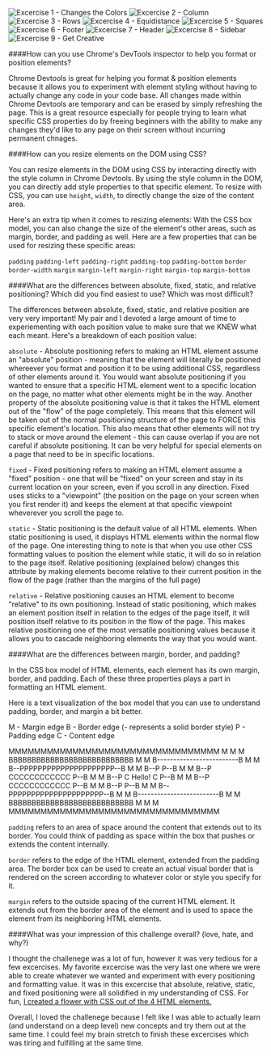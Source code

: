 ![Excercise 1 - Changes the Colors](imgs/Excercise1-ChangeTheColors.png "Excercise 1 - Changes the Colors")
![Excercise 2 - Column](imgs/Excercise2-Column.png "Excercise 2 - Column")
![Excercise 3 - Rows](imgs/Excercise3-Rows.png "Excercise 3 - Rows")
![Excercise 4 - Equidistance](imgs/Excercise4-Equidistance.png "Excercise 4 - Equidistance")
![Excercise 5 - Squares](imgs/Excercise5-Squares.png "Excercise 5 - Squares")
![Excercise 6 - Footer](imgs/Excercise6-Footer.png "Excercise 6 - Footer")
![Excercise 7 - Header](imgs/Excercise7-Header.png "Excercise 7 - Header")
![Excercise 8 - Sidebar](imgs/Excercise8-Sidebar.png "Excercise 8 - Sidebar")
![Excercise 9 - Get Creative](imgs/Excercise9-GetCreative.png "Excercise 9 - Get Creative")

####How can you use Chrome's DevTools inspector to help you format or position elements?

Chrome Devtools is great for helping you format & position elements because it allows you to experiment with element styling without having to actually change any code in your code base. All changes made within Chrome Devtools are temporary and can be erased by simply refreshing the page. This is a great resource especially for people trying to learn what specific CSS properties do by freeing beginners with the ability to make any changes they'd like to any page on their screen without incurring permanent chnages.

####How can you resize elements on the DOM using CSS?

You can resize elements in the DOM using CSS by interacting directly with the style column in Chrome Devtools. By using the style column in the DOM, you can directly add style properties to that specific element. To resize with CSS, you can use `height`, `width`, to directly change the size of the content area.


Here's an extra tip when it comes to resizing elements:
With the CSS box model, you can also change the size of the element's other areas, such as margin, border, and padding as well. Here are a few properties that can be used for resizing these specific areas:

`padding`
`padding-left`
`padding-right`
`padding-top`
`padding-bottom`
`border`
`border-width`
`margin`
`margin-left`
`margin-right`
`margin-top`
`margin-bottom`

####What are the differences between absolute, fixed, static, and relative positioning? Which did you find easiest to use? Which was most difficult?

The differences between absolute, fixed, static, and relative position are very very important! My pair and I devoted a large amount of time to experiementing with each position value to make sure that we KNEW what each meant.
Here's a breakdown of each position value:

`absolute` - Absolute positioning refers to making an HTML element assume an "absolute" position - meaning that the element will literally be positioned whereever you format and position it to be using additional CSS, regardless of other elements around it.
You would want absolute positioning if you wanted to ensure that a specific HTML element went to a specific location on the page, no matter what other elements might be in the way. Another property of the absolute positioning value is that it takes the HTML element out of the "flow" of the page completely. This means that this element will be taken out of the normal positioning structure of the page to FORCE this specific element's location. This also means that other elements will not try to stack or move around the element - this can cause overlap if you are not careful if absolute positioning. It can be very helpful for special elements on a page that need to be in specific locations.

`fixed` - Fixed positioning refers to making an HTML element assume a "fixed" position - one that will be "fixed" on your screen and stay in its current location on your screen, even if you scroll in any direction. Fixed uses sticks to a "viewpoint" (the position on the page on your screen when you first render it) and keeps the element at that specific viewpoint wheverever you scroll the page to.

`static` - Static positioning is the default value of all HTML elements. When static positioning is used, it displays HTML elements within the normal flow of the page. One interesting thing to note is that when you use other CSS formatting values to position the element while static, it will do so in relation to the page itself. Relative positioning (explained below) changes this attribute by making elements become relative to their current position in the flow of the page (rather than the margins of the full page)

`relative` - Relative positioning causes an HTML element to become "relative" to its own positioning. Instead of static positioning, which makes an element position itself in relation to the edges of the page itself, it will position itself relative to its position in the flow of the page. This makes relative positioning one of the most versatile positioning values because it allows you to cascade neighboring elements the way that you would want.

####What are the differences between margin, border, and padding?

In the CSS box model of HTML elements, each element has its own margin, border, and padding. Each of these three properties plays a part in formatting an HTML element.

Here is a text visualization of the box model that you can use to understand padding, border, and margin a bit better.

M - Margin edge
B - Border edge (- represents a solid border style)
P - Padding edge
C - Content edge

MMMMMMMMMMMMMMMMMMMMMMMMMMMMMMMMM
M                               M
M  BBBBBBBBBBBBBBBBBBBBBBBBBBB  M
M  B-------------------------B  M
M  B--PPPPPPPPPPPPPPPPPPPPP--B  M
M  B--P                   P--B  M
M  B--P   CCCCCCCCCCCC    P--B  M
M  B--P   C  Hello!  C    P--B  M
M  B--P   CCCCCCCCCCCC    P--B  M
M  B--P                   P--B  M
M  B--PPPPPPPPPPPPPPPPPPPPP--B  M
M  B-------------------------B  M
M  BBBBBBBBBBBBBBBBBBBBBBBBBBB  M
M                               M
MMMMMMMMMMMMMMMMMMMMMMMMMMMMMMMMM

`padding` refers to an area of space around the content that extends out to its border. You could think of padding as space within the box that pushes or extends the content internally.

`border` refers to the edge of the HTML element, extended from the padding area. The border box can be used to create an actual visual border that is rendered on the screen according to whatever color or style you specify for it.

`margin` refers to the outside spacing of the current HTML element. It extends out from the border area of the element and is used to space the element from its neighboring HTML elements.



####What was your impression of this challenge overall? (love, hate, and why?)

I thought the challenege was a lot of fun, however it was very tedious for a few excercises. My favorite excercise was the very last one where we were able to create whatever we wanted and experiment with every positioning and formatting value. It was in this excercise that absolute, relative, static, and fixed positioning were all solidified in my understanding of CSS. For fun, [I created a flower with CSS out of the 4 HTML elements.](imgs/Excercise9-GetCreative.png)

Overall, I loved the challenege because I felt like I was able to actually learn (and understand on a deep level) new concepts and try them out at the same time. I could feel my brain stretch to finish these excercises which was tiring and fulfilling at the same time.
